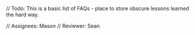// Todo: This is a basic list of FAQs - place to store obscure lessons learned the hard way.

// Assignees: Mason
// Reviewer: Sean
